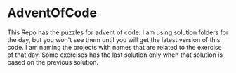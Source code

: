 # AdventOfCode
This Repo has the puzzles for advent of code. I am using solution folders for the day, but you won't see them until you will get the latest version of this code. 
I am naming the projects with names that are related to the exercise of that day. Some exercises has the last solution only when that solution is based on the previous solution. 
